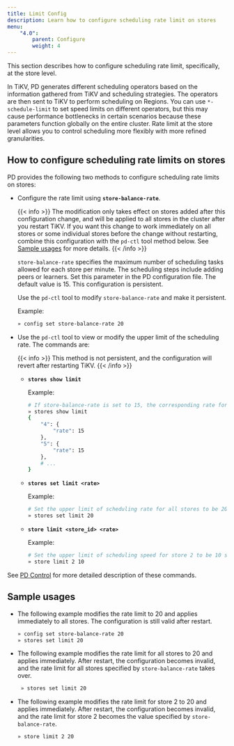 ```yaml
---
title: Limit Config
description: Learn how to configure scheduling rate limit on stores
menu:
    "4.0":
        parent: Configure
        weight: 4
---
```


This section describes how to configure scheduling rate limit, specifically, at the store level.

In TiKV, PD generates different scheduling operators based on the information gathered from TiKV and scheduling strategies. The operators are then sent to TiKV to perform scheduling on Regions. You can use `*-schedule-limit` to set speed limits on different operators, but this may cause performance bottlenecks in certain scenarios because these parameters function globally on the entire cluster. Rate limit at the store level allows you to control scheduling more flexibly with more refined granularities.

## How to configure scheduling rate limits on stores

PD provides the following two methods to configure scheduling rate limits on stores:

- Configure the rate limit using **`store-balance-rate`**.
    
    {{< info >}}
The modification only takes effect on stores added after this configuration change, and will be applied to all stores in the cluster after you restart TiKV. If you want this change to work immediately on all stores or some individual stores before the change without restarting, combine this configuration with the `pd-ctl` tool method below. See [Sample usages](#sample-usages) for more details.
    {{< /info >}}

    `store-balance-rate` specifies the maximum number of scheduling tasks allowed for each store per minute. The scheduling steps include adding peers or learners. Set this parameter in the PD configuration file. The default value is 15. This configuration is persistent.

    Use the `pd-ctl` tool to modify `store-balance-rate` and make it persistent.

    Example:

    ```bash
    » config set store-balance-rate 20
    ```


- Use the `pd-ctl` tool to view or modify the upper limit of the scheduling rate. The commands are:

    {{< info >}}
This method is not persistent, and the configuration will revert after restarting TiKV.
    {{< /info >}}


    - **`stores show limit`**
        
        Example:

        ```bash
        # If store-balance-rate is set to 15, the corresponding rate for all stores should be 15.
        » stores show limit
        {
            "4": {
                "rate": 15
            },
            "5": {
                "rate": 15
            },
            # ...
        }
        ```
    
    - **`stores set limit <rate>`**

        Example:

        ```bash
        # Set the upper limit of scheduling rate for all stores to be 20 scheduling tasks per minute.
        » stores set limit 20
        ```
    
    - **`store limit <store_id> <rate>`**

        Example:

        ```bash
        # Set the upper limit of scheduling speed for store 2 to be 10 scheduling tasks per minute.
        » store limit 2 10
        ```

See [PD Control](../../reference/tools/pd-ctl/) for more detailed description of these commands.

## Sample usages

- The following example modifies the rate limit to 20 and applies immediately to all stores. The configuration is still valid after restart.

    ```bash
    » config set store-balance-rate 20
    » stores set limit 20
    ```

- The following example modifies the rate limit for all stores to 20 and applies immediately. After restart, the configuration becomes invalid, and the rate limit for all stores specified by `store-balance-rate` takes over.
    
    ```bash
     » stores set limit 20
    ```
    
- The following example modifies the rate limit for store 2 to 20 and applies immediately. After restart, the configuration becomes invalid, and the rate limit for store 2 becomes the value specified by  `store-balance-rate`.

    ```bash
    » store limit 2 20
    ```

